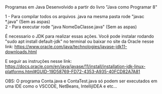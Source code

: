 Programas em Java Desenvolvido a partir do livro "Java como Programar 8" <br />

1 - Para compilar todos os arquivos .java na mesma pasta rode "javac *.java" (Sem as aspas) <br />
2 - Para executar rode "java NomeDaClasse.java" (Sem as aspas)

É necessario o JDK para realizar essas ações. Você pode instalar rodando "sudo apt install default-jdk" no terminal ou baixar no site da Oracle nesse link: https://www.oracle.com/java/technologies/javase-jdk11-downloads.html

E seguir as instruções nesse link:
https://docs.oracle.com/en/java/javase/11/install/installation-jdk-linux-platforms.html#GUID-19D58769-FD72-4353-A935-40FCD82A7A81

OBS: O programa Conta.java e ContaTest.java só podem ser executados em uma IDE como o VSCODE, NetBeans, IntellijIDEA e etc...
